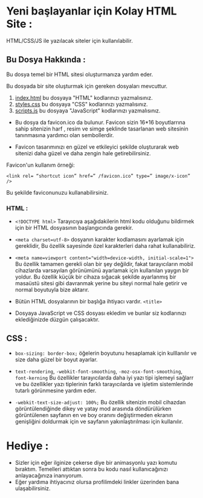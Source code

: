 # Yeni başlayanlar için Kolay HTML Site :

HTML/CSS/JS ile yazılacak siteler için kullanılabilir.

## Bu Dosya Hakkında :

Bu dosya temel bir HTML sitesi oluşturmanıza yardım eder.

Bu dosyada bir site oluşturmak için gereken dosyaları mevcuttur.

1. [index.html](index.html) bu dosyaya "HTML" kodlarınızı yazmalısınız.
2. [styles.css](styles.css) bu dosyaya "CSS" kodlarınızı yazmalısınız.
3. [scripts.js](scripts.js) bu dosyaya "JavaScript" kodlarınızı yazmalısınız.

- Bu dosya da favicon.ico da bulunur. Favicon sizin 16*16 boyutlarrına sahip sitenizin harf , resim ve simge şeklinde tasarlanan web sitesinin tanınmasına yardımcı olan sembollerdir.

- Favicon tasarımınızı en güzel ve etkileyici şekilde oluşturarak web sitenizi daha güzel ve daha zengin hale getirebilirsiniz.

Favicon'un kullanım örneği:

`<link rel= “shortcut icon” href=” /favicon.ico” type=” image/x-icon” />`

Bu şekilde faviconunuzu kullanabilirsiniz.


### HTML :

- `<!DOCTYPE html>` Tarayıcıya aşağıdakilerin html kodu olduğunu bildirmek için bir HTML dosyasının başlangıcında gerekir.

- `<meta charset=utf-8>` dosyanın karakter kodlamasını ayarlamak için gereklidir, Bu özellik sayesinde özel karakterleri daha rahat kullanabiliriz. 

- `<meta name=viewport content="width=device-width, initial-scale=1">` Bu özellik tamamen gerekli olan bir şey değildir, fakat tarayıcıların mobil cihazlarda varsayılan görünümünü ayarlamak için kullanılan yaygın bir yoldur. Bu özellik küçük bir cihaza sığacak şekilde ayarlanmış bir masaüstü sitesi gibi davranmak yerine bu siteyi normal hale getirir ve normal boyutuyla bize aktarır.

- Bütün HTML dosyalarının bir başlığa ihtiyacı vardır. `<title>`

- Dosyaya JavaScript ve CSS dosyası ekledim ve bunlar siz kodlarınızı eklediğinizde düzgün çalışacaktır.

 ## CSS : 

- `box-sizing: border-box;` öğelerin boyutunu hesaplamak için kulllanılır ve size daha güzel bir boyut ayarlar.

- `text-rendering`, `-webkit-font-smoothing`, `-moz-osx-font-smoothing`, `font-kerning` Bu özellikler tarayıcılarda daha iyi yazı tipi işlemeyi sağlarr ve bu özellikler yazı tiplerinin farklı tarayıcılarda ve işletim sistemlerinde tutarlı görünmesine yardım eder.

- `-webkit-text-size-adjust: 100%;` Bu özellik sitenizin mobil cihazdan görüntülendiğinde dikey ve yatay mod arasında döndürülürken görüntülenen sayfanın en ve boy oranını değiştirmeden ekranın genişliğini doldurmak için ve sayfanın yakınlaştırılması için kullanılır.


# Hediye :

- Sizler için eğer ilginize çekerse diye bir animasyonlu yazı komutu bıraktım. Temelleri attıktan sonra bu kodu nasıl kullanıcağınızı anlayacağınıza inanıyorum.
- Eğer yardıma ihtiyacınız olursa profilimdeki linkler üzerinden bana ulaşabilirsiniz.
